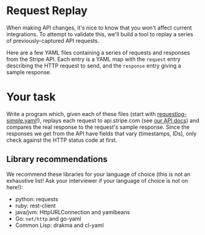 Request Replay
==============

When making API changes, it's nice to know that you won't affect
current integrations. To attempt to validate this, we'll build a tool
to replay a series of previously-captured API requests.

Here are a few YAML files containing a series of requests and
responses from the Stripe API. Each entry is a YAML map with the
`request` entry describing the HTTP request to send, and the
`response` entry giving a sample response.

# Your task

Write a program which, given each of these files (start with
[requestlog-simple.yaml](requestlog-simple.yaml)!), replays each
request to api.stripe.com (see [our API
docs](http://stripe.com/docs/api)) and compares the real response to
the request's sample response. Since the responses we get from the API
have fields that vary (timestamps, IDs), only check against the HTTP
status code at first.

## Library recommendations

We recommend these libraries for your language of choice (this is not
an exhaustive list! Ask your interviewer if your language of choice is
not on here!):

* python: requests
* ruby: rest-client
* java/jvm: HttpURLConnection and yamlbeans
* Go: `net/http` and go-yaml
* Common Lisp: drakma and cl-yaml
